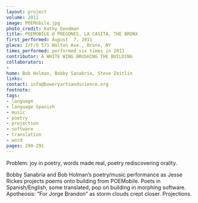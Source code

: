 ```yaml
---
layout: project
volume: 2011
image: POEMobile.jpg
photo_credit: Kathy Goodman
title: POEMOBILE @ PREGONES, LA CASITA, THE BRONX
first_performed: August  7, 2011
place: I/F/O 571 Walton Ave., Bronx, NY
times_performed: performed six times in 2011
contributor: A WHITE WING BRUSHING THE BUILDING
collaborators:
- 
home: Bob Holman, Bobby Sanabria, Steve Zeitlin
links: 
contact: info@boweryartsandscience.org
footnote: 
tags:
- language
- language Spanish
- music
- poetry
- projection
- software
- translation
- word
pages: 290-291
---
```


Problem: joy in poetry, words made real, poetry rediscovering orality. 

Bobby Sanabria and Bob Holman’s poetry/music performance as Jesse Rickes projects poems onto building from POEMobile. Poets in Spanish/English, some translated, pop on building in morphing software. Apotheosis: “For Jorge Brandon” as storm clouds crept closer. Projections.

